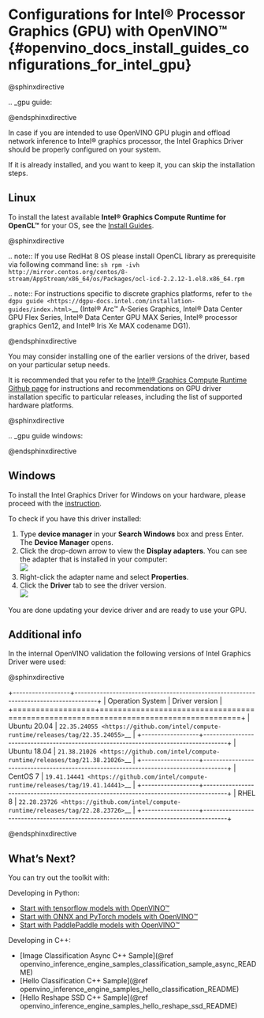 # Configurations for Intel® Processor Graphics (GPU) with OpenVINO™ {#openvino_docs_install_guides_configurations_for_intel_gpu}


@sphinxdirective

.. _gpu guide:

@endsphinxdirective

In case if you are intended to use OpenVINO GPU plugin and offload network inference to Intel® graphics processor, the Intel Graphics Driver should be properly configured on your system.

If it is already installed, and you want to keep it, you can skip the installation steps.

## Linux

To install the latest available **Intel® Graphics Compute Runtime for OpenCL™** for your OS, see the [Install Guides](https://github.com/intel/compute-runtime/releases/latest).

@sphinxdirective

.. note::
   If you use RedHat 8 OS please install OpenCL library as prerequisite via following command line: ``sh rpm -ivh http://mirror.centos.org/centos/8-stream/AppStream/x86_64/os/Packages/ocl-icd-2.2.12-1.el8.x86_64.rpm``

.. note::
   For instructions specific to discrete graphics platforms, refer to `the dgpu guide <https://dgpu-docs.intel.com/installation-guides/index.html>`__ (Intel® Arc™ A-Series Graphics, Intel® Data Center GPU Flex Series, Intel® Data Center GPU MAX Series, Intel® processor graphics Gen12, and Intel® Iris Xe MAX codename DG1).

@endsphinxdirective

You may consider installing one of the earlier versions of the driver, based on your particular setup needs.

It is recommended that you refer to the [Intel® Graphics Compute Runtime Github page](https://github.com/intel/compute-runtime/) for instructions and recommendations on GPU driver installation specific to particular releases, including the list of supported hardware platforms.


@sphinxdirective

.. _gpu guide windows:

@endsphinxdirective

## Windows

To install the Intel Graphics Driver for Windows on your hardware, please proceed with the [instruction](https://www.intel.com/content/www/us/en/support/articles/000005629/graphics.html). 

To check if you have this driver installed:

1. Type **device manager** in your **Search Windows** box and press Enter. The **Device Manager** opens.
2. Click the drop-down arrow to view the **Display adapters**. You can see the adapter that is installed in your computer:  
![](../img/DeviceManager.PNG)
3. Right-click the adapter name and select **Properties**.
4. Click the **Driver** tab to see the driver version.  
![](../img/DeviceDriverVersion.PNG)


You are done updating your device driver and are ready to use your GPU.

## Additional info

In the internal OpenVINO validation the following versions of Intel Graphics Driver were used:

@sphinxdirective

+------------------+-------------------------------------------------------------------------------------+
| Operation System | Driver version                                                                      |
+==================+=====================================================================================+
| Ubuntu 20.04     | `22.35.24055 <https://github.com/intel/compute-runtime/releases/tag/22.35.24055>`__ |
+------------------+-------------------------------------------------------------------------------------+
| Ubuntu 18.04     | `21.38.21026 <https://github.com/intel/compute-runtime/releases/tag/21.38.21026>`__ |
+------------------+-------------------------------------------------------------------------------------+
| CentOS 7         | `19.41.14441 <https://github.com/intel/compute-runtime/releases/tag/19.41.14441>`__ |
+------------------+-------------------------------------------------------------------------------------+
| RHEL 8           | `22.28.23726 <https://github.com/intel/compute-runtime/releases/tag/22.28.23726>`__ |
+------------------+-------------------------------------------------------------------------------------+

@endsphinxdirective


## What’s Next?

You can try out the toolkit with:

Developing in Python:
   * [Start with tensorflow models with OpenVINO™](https://docs.openvino.ai/latest/notebooks/101-tensorflow-to-openvino-with-output.html)
   * [Start with ONNX and PyTorch models with OpenVINO™](https://docs.openvino.ai/latest/notebooks/102-pytorch-onnx-to-openvino-with-output.html)
   * [Start with PaddlePaddle models with OpenVINO™](https://docs.openvino.ai/latest/notebooks/103-paddle-onnx-to-openvino-classification-with-output.html)

Developing in C++:
   * [Image Classification Async C++ Sample](@ref openvino_inference_engine_samples_classification_sample_async_README)
   * [Hello Classification C++ Sample](@ref openvino_inference_engine_samples_hello_classification_README)
   * [Hello Reshape SSD C++ Sample](@ref openvino_inference_engine_samples_hello_reshape_ssd_README)

